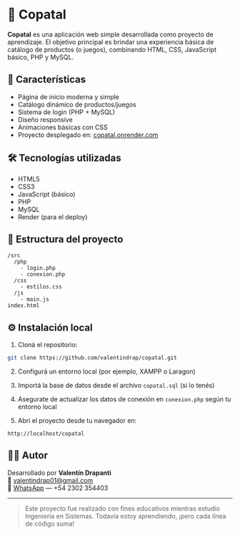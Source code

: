 # 🧠 Copatal

**Copatal** es una aplicación web simple desarrollada como proyecto de aprendizaje. El objetivo principal es brindar una experiencia básica de catálogo de productos (o juegos), combinando HTML, CSS, JavaScript básico, PHP y MySQL.

## 🚀 Características

- Página de inicio moderna y simple  
- Catálogo dinámico de productos/juegos  
- Sistema de login (PHP + MySQL)  
- Diseño responsive  
- Animaciones básicas con CSS  
- Proyecto desplegado en: [copatal.onrender.com](https://copatal.onrender.com)

## 🛠️ Tecnologías utilizadas

- HTML5  
- CSS3  
- JavaScript (básico)  
- PHP  
- MySQL  
- Render (para el deploy)

## 📂 Estructura del proyecto

```
/src
  /php
    - login.php
    - conexion.php
  /css
    - estilos.css
  /js
    - main.js
index.html
```

## ⚙️ Instalación local

1. Cloná el repositorio:

```bash
git clone https://github.com/valentindrap/copatal.git
```

2. Configurá un entorno local (por ejemplo, XAMPP o Laragon)

3. Importá la base de datos desde el archivo `copatal.sql` (si lo tenés)

4. Asegurate de actualizar los datos de conexión en `conexion.php` según tu entorno local

5. Abrí el proyecto desde tu navegador en:

```
http://localhost/copatal
```

## 🧑‍💻 Autor

Desarrollado por **Valentín Drapanti**  
📧 [valentindrap01@gmail.com](mailto:valentindrap01@gmail.com)  
📱 [WhatsApp](https://wa.me/542302354403) — +54 2302 354403  

---

> Este proyecto fue realizado con fines educativos mientras estudio Ingeniería en Sistemas. Todavía estoy aprendiendo, ¡pero cada línea de código suma!
